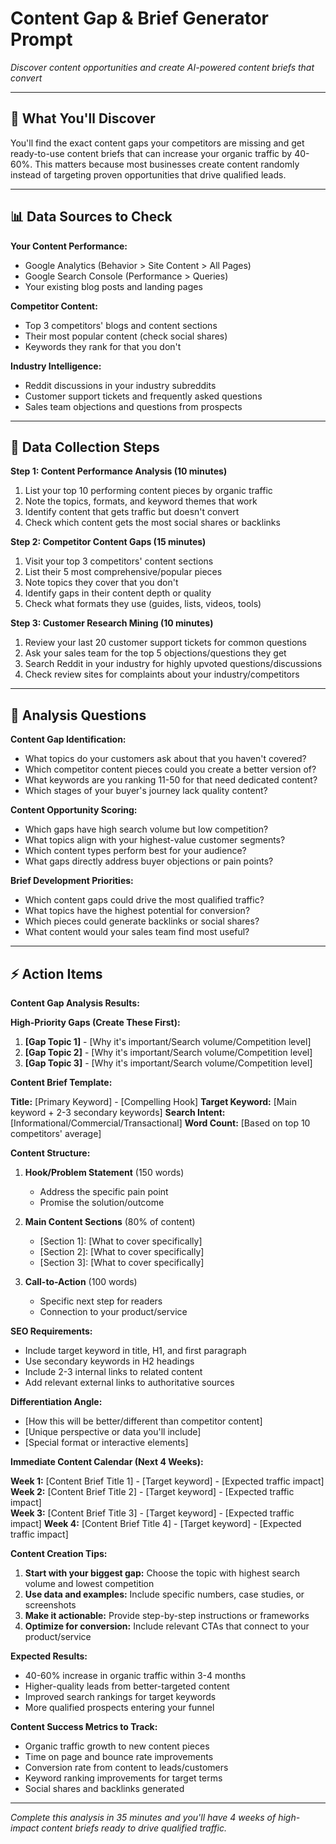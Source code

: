 # Content Gap & Brief Generator Prompt
*Discover content opportunities and create AI-powered content briefs that convert*

---

## 🎯 What You'll Discover

You'll find the exact content gaps your competitors are missing and get ready-to-use content briefs that can increase your organic traffic by 40-60%. This matters because most businesses create content randomly instead of targeting proven opportunities that drive qualified leads.

---

## 📊 Data Sources to Check

**Your Content Performance:**
- Google Analytics (Behavior > Site Content > All Pages)
- Google Search Console (Performance > Queries)
- Your existing blog posts and landing pages

**Competitor Content:**
- Top 3 competitors' blogs and content sections
- Their most popular content (check social shares)
- Keywords they rank for that you don't

**Industry Intelligence:**
- Reddit discussions in your industry subreddits
- Customer support tickets and frequently asked questions
- Sales team objections and questions from prospects

---

## 📝 Data Collection Steps

**Step 1: Content Performance Analysis (10 minutes)**
1. List your top 10 performing content pieces by organic traffic
2. Note the topics, formats, and keyword themes that work
3. Identify content that gets traffic but doesn't convert
4. Check which content gets the most social shares or backlinks

**Step 2: Competitor Content Gaps (15 minutes)**
1. Visit your top 3 competitors' content sections
2. List their 5 most comprehensive/popular pieces
3. Note topics they cover that you don't
4. Identify gaps in their content depth or quality
5. Check what formats they use (guides, lists, videos, tools)

**Step 3: Customer Research Mining (10 minutes)**
1. Review your last 20 customer support tickets for common questions
2. Ask your sales team for the top 5 objections/questions they get
3. Search Reddit in your industry for highly upvoted questions/discussions
4. Check review sites for complaints about your industry/competitors

---

## 🧠 Analysis Questions

**Content Gap Identification:**
- What topics do your customers ask about that you haven't covered?
- Which competitor content pieces could you create a better version of?
- What keywords are you ranking 11-50 for that need dedicated content?
- Which stages of your buyer's journey lack quality content?

**Content Opportunity Scoring:**
- Which gaps have high search volume but low competition?
- What topics align with your highest-value customer segments?
- Which content types perform best for your audience?
- What gaps directly address buyer objections or pain points?

**Brief Development Priorities:**
- Which content gaps could drive the most qualified traffic?
- What topics have the highest potential for conversion?
- Which pieces could generate backlinks or social shares?
- What content would your sales team find most useful?

---

## ⚡ Action Items

**Content Gap Analysis Results:**

**High-Priority Gaps (Create These First):**
1. **[Gap Topic 1]** - [Why it's important/Search volume/Competition level]
2. **[Gap Topic 2]** - [Why it's important/Search volume/Competition level]  
3. **[Gap Topic 3]** - [Why it's important/Search volume/Competition level]

**Content Brief Template:**

**Title:** [Primary Keyword] - [Compelling Hook]
**Target Keyword:** [Main keyword + 2-3 secondary keywords]
**Search Intent:** [Informational/Commercial/Transactional]
**Word Count:** [Based on top 10 competitors' average]

**Content Structure:**
1. **Hook/Problem Statement** (150 words)
   - Address the specific pain point
   - Promise the solution/outcome
   
2. **Main Content Sections** (80% of content)
   - [Section 1]: [What to cover specifically]
   - [Section 2]: [What to cover specifically]
   - [Section 3]: [What to cover specifically]
   
3. **Call-to-Action** (100 words)
   - Specific next step for readers
   - Connection to your product/service

**SEO Requirements:**
- Include target keyword in title, H1, and first paragraph
- Use secondary keywords in H2 headings
- Include 2-3 internal links to related content
- Add relevant external links to authoritative sources

**Differentiation Angle:**
- [How this will be better/different than competitor content]
- [Unique perspective or data you'll include]
- [Special format or interactive elements]

**Immediate Content Calendar (Next 4 Weeks):**

**Week 1:** [Content Brief Title 1] - [Target keyword] - [Expected traffic impact]
**Week 2:** [Content Brief Title 2] - [Target keyword] - [Expected traffic impact]  
**Week 3:** [Content Brief Title 3] - [Target keyword] - [Expected traffic impact]
**Week 4:** [Content Brief Title 4] - [Target keyword] - [Expected traffic impact]

**Content Creation Tips:**
1. **Start with your biggest gap:** Choose the topic with highest search volume and lowest competition
2. **Use data and examples:** Include specific numbers, case studies, or screenshots
3. **Make it actionable:** Provide step-by-step instructions or frameworks
4. **Optimize for conversion:** Include relevant CTAs that connect to your product/service

**Expected Results:**
- 40-60% increase in organic traffic within 3-4 months
- Higher-quality leads from better-targeted content
- Improved search rankings for target keywords
- More qualified prospects entering your funnel

**Content Success Metrics to Track:**
- Organic traffic growth to new content pieces
- Time on page and bounce rate improvements
- Conversion rate from content to leads/customers
- Keyword ranking improvements for target terms
- Social shares and backlinks generated

---

*Complete this analysis in 35 minutes and you'll have 4 weeks of high-impact content briefs ready to drive qualified traffic.*